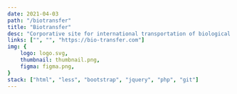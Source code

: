 ```yaml
---
date: 2021-04-03
path: "/biotransfer"
title: "Biotransfer"
desc: "Corporative site for international transportation of biological material"
links: ["", "", "https://bio-transfer.com"]
img: {
	logo: logo.svg,
	thumbnail: thumbnail.png,
	figma: figma.png,
}
stack: ["html", "less", "bootstrap", "jquery", "php", "git"]
---
```

